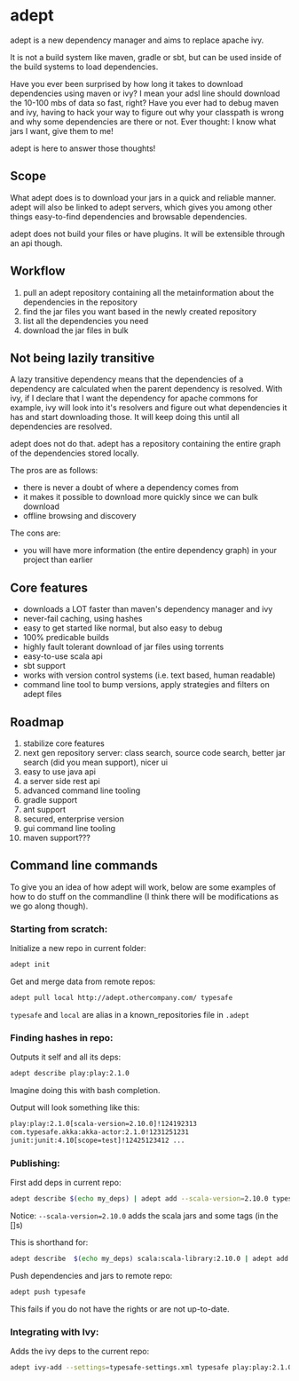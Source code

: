 # adept #

adept is a new dependency manager and aims to replace apache ivy.

It is not a build system like maven, gradle or sbt, but can be used inside of the build systems to load dependencies.

Have you ever been surprised by how long it takes to download dependencies using maven or ivy? I mean your adsl line should download the 10-100 mbs of data so fast, right?
Have you ever had to debug maven and ivy, having to hack your way to figure out why your classpath is wrong and why some dependencies are there or not.
Ever thought: I know what jars I want, give them to me!

adept is here to answer those thoughts!

## Scope ##

What adept does is to download your jars in a quick and reliable manner.
adept will also be linked to adept servers, which gives you among other things easy-to-find dependencies and browsable dependencies.

adept does not build your files or have plugins. It will be extensible through an api though.

## Workflow ##

1. pull an adept repository containing all the metainformation about the dependencies in the repository
2. find the jar files you want based in the newly created repository
3. list all the dependencies you need
4. download the jar files in bulk

## Not being lazily transitive ##

A lazy transitive dependency means that the dependencies of a dependency are calculated when the parent dependency is resolved.
With ivy, if I declare that I want the dependency for apache commons for example, ivy  will look into it's resolvers and figure out what dependencies it has and start downloading those. It will keep doing this  until all dependencies are resolved.

adept does not do that. adept has a repository containing the entire graph of the dependencies stored locally.

The pros are as follows:
- there is never a doubt of where a dependency comes from
- it makes it possible to download more quickly since we can bulk download
- offline browsing and discovery

The cons are:
- you will have more information (the entire dependency graph) in your project than earlier

## Core features ##

- downloads a LOT faster than maven's dependency manager and ivy
- never-fail caching, using hashes
- easy to get started like normal, but also easy to debug
- 100% predicable builds
- highly fault tolerant download of jar files using torrents
- easy-to-use scala api
- sbt support
- works with version control systems (i.e. text based, human readable)
- command line tool to bump versions, apply strategies and filters on adept files

## Roadmap ##

1. stabilize core features
2. next gen repository server: class search, source code search, better jar search (did you mean support), nicer ui
3. easy to use java api
4. a server side rest api
5. advanced command line tooling
6. gradle support
7. ant support
8. secured, enterprise version
9. gui command line tooling
10. maven support???

## Command line commands ##
To give you an idea of how adept will work, below are some examples of how to do stuff on the commandline (I think there will be modifications as we go along though). 

### Starting from scratch: ###
Initialize a new repo in current folder: 
```bash
adept init
```

Get and merge data from remote repos: 
```bash
adept pull local http://adept.othercompany.com/ typesafe
```
`typesafe` and `local` are alias in a known_repositories file in `.adept`

### Finding hashes in repo: ###
Outputs it self and all its deps: 
```bash
adept describe play:play:2.1.0
```
Imagine doing this with bash completion.

Output will look something like this: 
```bash
play:play:2.1.0[scala-version=2.10.0]!124192313
com.typesafe.akka:akka-actor:2.1.0!1231251231
junit:junit:4.10[scope=test]!12425123412 ...
```

### Publishing: ###
First add deps in current repo: 
```bash
adept describe $(echo my_deps) | adept add --scala-version=2.10.0 typesafe play:play:2.1.0 target/play.jar
```
Notice: `--scala-version=2.10.0` adds the scala jars and some tags (in the []s)

This is shorthand for: 
```bash
adept describe  $(echo my_deps) scala:scala-library:2.10.0 | adept add typesafe play:play:2.1.0[scala-version=2.10.0] target/play.jar
```

Push dependencies and jars to remote repo: 
```bash
adept push typesafe
```
This fails if you do not have the rights or are not up-to-date.

### Integrating with Ivy: ###
Adds the ivy deps to the current repo: 
```bash
adept ivy-add --settings=typesafe-settings.xml typesafe play:play:2.1.0
```

